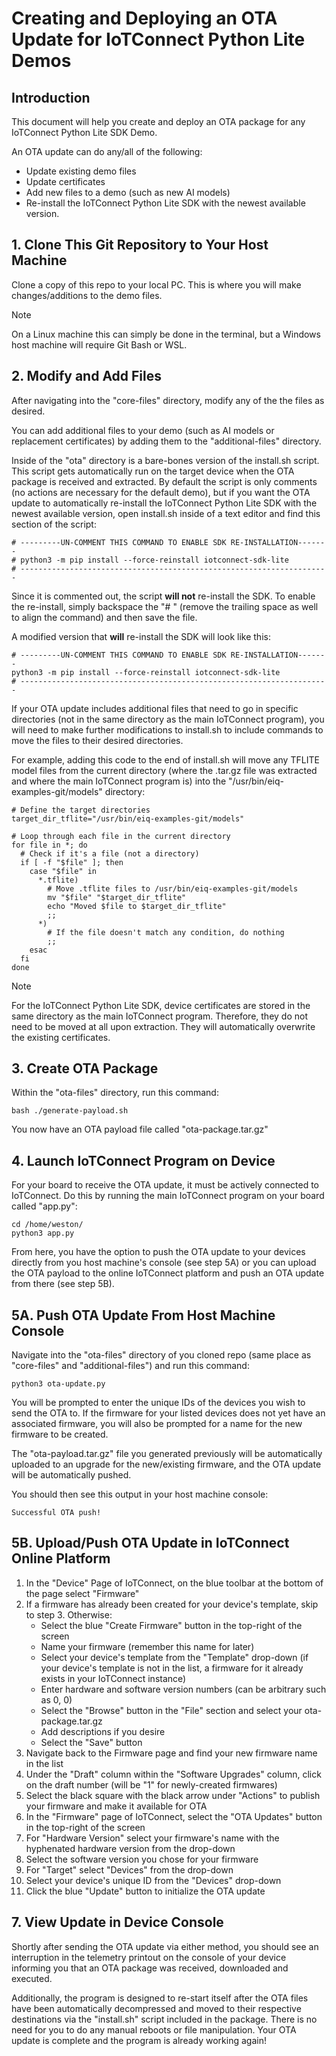 # Creating and Deploying an OTA Update for IoTConnect Python Lite Demos

## Introduction
This document will help you create and deploy an OTA package for any IoTConnect Python Lite SDK Demo.

An OTA update can do any/all of the following:
* Update existing demo files
* Update certificates
* Add new files to a demo (such as new AI models)
* Re-install the IoTConnect Python Lite SDK with the newest available version.

## 1. Clone This Git Repository to Your Host Machine
Clone a copy of this repo to your local PC. This is where you will make changes/additions to the demo files.
>[!NOTE]
>On a Linux machine this can simply be done in the terminal, but a Windows host machine will require Git Bash or WSL.

## 2. Modify and Add Files
After navigating into the "core-files" directory, modify any of the the files as desired. 

You can add additional files to your demo (such as AI models or replacement certificates) by adding them to the "additional-files" directory.

Inside of the "ota" directory is a bare-bones version of the install.sh script. This script gets automatically run on the target device when the OTA package is received and extracted. 
By default the script is only comments (no actions are necessary for the default demo), but if you want the OTA update to automatically re-install the IoTConnect Python Lite SDK with the newest available version, open install.sh inside of a text editor and find this section of the script:

```
# ---------UN-COMMENT THIS COMMAND TO ENABLE SDK RE-INSTALLATION-------
# python3 -m pip install --force-reinstall iotconnect-sdk-lite
# ---------------------------------------------------------------------
```
Since it is commented out, the script **will not** re-install the SDK. To enable the re-install, simply backspace the "# " (remove the trailing space as well to align the command) and then save the file.

A modified version that **will** re-install the SDK will look like this:
```
# ---------UN-COMMENT THIS COMMAND TO ENABLE SDK RE-INSTALLATION-------
python3 -m pip install --force-reinstall iotconnect-sdk-lite
# ---------------------------------------------------------------------
```

If your OTA update includes additional files that need to go in specific directories (not in the same directory as the main IoTConnect program), you will need to make further modifications to install.sh to include commands to move the files to their desired directories.

For example, adding this code to the end of install.sh will move any TFLITE model files from the current directory (where the .tar.gz file was extracted and where the main IoTConnect program is) into the "/usr/bin/eiq-examples-git/models" directory:
```
# Define the target directories
target_dir_tflite="/usr/bin/eiq-examples-git/models"

# Loop through each file in the current directory
for file in *; do
  # Check if it's a file (not a directory)
  if [ -f "$file" ]; then
    case "$file" in
      *.tflite)
        # Move .tflite files to /usr/bin/eiq-examples-git/models
        mv "$file" "$target_dir_tflite"
        echo "Moved $file to $target_dir_tflite"
        ;;
      *)
        # If the file doesn't match any condition, do nothing
        ;;
    esac
  fi
done
```
>[!NOTE]
>For the IoTConnect Python Lite SDK, device certificates are stored in the same directory as the main IoTConnect program. Therefore, they do not need to be moved at all upon extraction. They will automatically overwrite the existing certificates.

## 3. Create OTA Package
Within the "ota-files" directory, run this command:
```
bash ./generate-payload.sh
```
You now have an OTA payload file called "ota-package.tar.gz"

## 4. Launch IoTConnect Program on Device
For your board to receive the OTA update, it must be actively connected to IoTConnect. Do this by running the main IoTConnect program on your board called "app.py":

```
cd /home/weston/
python3 app.py
```

From here, you have the option to push the OTA update to your devices directly from you host machine's console (see step 5A) or you can upload the OTA payload to the online IoTConnect platform and push an OTA update from there (see step 5B).

## 5A. Push OTA Update From Host Machine Console
Navigate into the "ota-files" directory of you cloned repo (same place as "core-files" and "additional-files") and run this command:
```
python3 ota-update.py
```
You will be prompted to enter the unique IDs of the devices you wish to send the OTA to. If the firmware for your listed devices does not yet have an associated firmware, you will also be prompted for a name for the new firmware to be created.

The "ota-payload.tar.gz" file you generated previously will be automatically uploaded to an upgrade for the new/existing firmware, and the OTA update will be automatically pushed.

You should then see this output in your host machine console:
```
Successful OTA push!
```

## 5B. Upload/Push OTA Update in IoTConnect Online Platform
1) In the "Device" Page of IoTConnect, on the blue toolbar at the bottom of the page select "Firmware"
2) If a firmware has already been created for your device's template, skip to step 3. Otherwise:
   * Select the blue "Create Firmware" button in the top-right of the screen
   * Name your firmware (remember this name for later)
   * Select your device's template from the "Template" drop-down (if your device's template is not in the list, a firmware for it already exists in your IoTConnect instance)
   * Enter hardware and software version numbers (can be arbitrary such as 0, 0)
   * Select the "Browse" button in the "File" section and select your ota-package.tar.gz
   * Add descriptions if you desire
   * Select the "Save" button
3) Navigate back to the Firmware page and find your new firmware name in the list
4) Under the "Draft" column within the "Software Upgrades" column, click on the draft number (will be "1" for newly-created firmwares)
5) Select the black square with the black arrow under "Actions" to publish your firmware and make it available for OTA
6) In the "Firmware" page of IoTConnect, select the "OTA Updates" button in the top-right of the screen
7) For "Hardware Version" select your firmware's name with the hyphenated hardware version from the drop-down
8) Select the software version you chose for your firmware
9) For "Target" select "Devices" from the drop-down
10) Select your device's unique ID from the "Devices" drop-down
11) Click the blue "Update" button to initialize the OTA update

## 7. View Update in Device Console
Shortly after sending the OTA update via either method, you should see an interruption in the telemetry printout on the console of your device informing you that an OTA package was received, downloaded and executed. 

Additionally, the program is designed to re-start itself after the OTA files have been automatically decompressed and moved to their respective destinations via the "install.sh" script included in the package. There is no need for you to do any manual reboots or file manipulation. Your OTA update is complete and the program is already working again!
